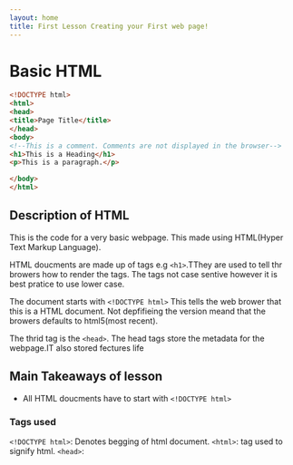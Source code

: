 ```yaml
---
layout: home
title: First Lesson Creating your First web page!
---
```

# Basic HTML

```html
<!DOCTYPE html>
<html>
<head>
<title>Page Title</title>
</head>
<body>
<!--This is a comment. Comments are not displayed in the browser-->
<h1>This is a Heading</h1>
<p>This is a paragraph.</p>

</body>
</html>
```

## Description of HTML
This is the code for a very basic webpage. This made using HTML(Hyper Text Markup Language).

HTML doucments are made up of tags e.g `<h1>`.TThey are used to tell thr browers how to render the tags. The tags not case sentive however it is best pratice to use lower case.

The document starts with `<!DOCTYPE html>` This tells the web brower that this is a HTML document. Not depfifieing the version meand that the browers defaults to html5(most recent).



The thrid tag is the `<head>`. The head tags store the metadata for the webpage.IT also stored fectures life 



## Main Takeaways of lesson

- All HTML doucments have to start with `<!DOCTYPE html>`

### Tags used

`<!DOCTYPE html>`:
Denotes begging of html document.
`<html>`:
tag used to signify html.
`<head>`:
